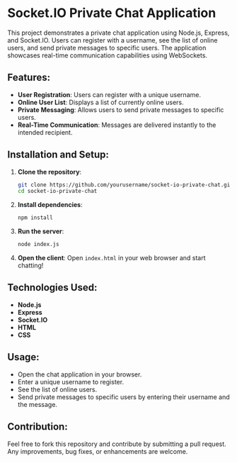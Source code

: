 # Socket.IO Private Chat Application

This project demonstrates a private chat application using Node.js, Express, and Socket.IO. Users can register with a username, see the list of online users, and send private messages to specific users. The application showcases real-time communication capabilities using WebSockets.

## Features:
- **User Registration**: Users can register with a unique username.
- **Online User List**: Displays a list of currently online users.
- **Private Messaging**: Allows users to send private messages to specific users.
- **Real-Time Communication**: Messages are delivered instantly to the intended recipient.

## Installation and Setup:
1. **Clone the repository**:
    ```bash
    git clone https://github.com/yourusername/socket-io-private-chat.git
    cd socket-io-private-chat
    ```

2. **Install dependencies**:
    ```bash
    npm install
    ```

3. **Run the server**:
    ```bash
    node index.js
    ```

4. **Open the client**:
    Open `index.html` in your web browser and start chatting!

## Technologies Used:
- **Node.js**
- **Express**
- **Socket.IO**
- **HTML**
- **CSS**

## Usage:
- Open the chat application in your browser.
- Enter a unique username to register.
- See the list of online users.
- Send private messages to specific users by entering their username and the message.

## Contribution:
Feel free to fork this repository and contribute by submitting a pull request. Any improvements, bug fixes, or enhancements are welcome.
